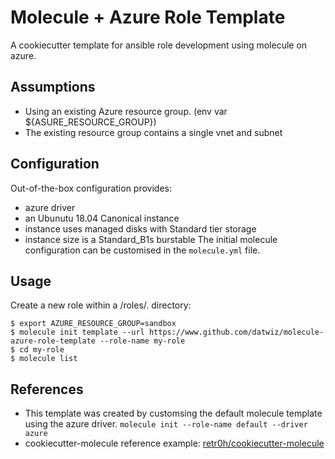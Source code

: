 # Molecule + Azure Role Template
A cookiecutter template for ansible role development using molecule on azure.

## Assumptions
* Using an existing Azure resource group.  (env var ${ASURE_RESOURCE_GROUP})
* The existing resource group contains a single vnet and subnet

## Configuration
Out-of-the-box configuration provides:
* azure driver
* an Ubunutu 18.04 Canonical instance
* instance uses managed disks with Standard tier storage
* instance size is a Standard_B1s burstable
The initial molecule configuration can be customised in the `molecule.yml` file.

## Usage
Create a new role within a <playbook>/roles/. directory:
```
$ export AZURE_RESOURCE_GROUP=sandbox
$ molecule init template --url https://www.github.com/datwiz/molecule-azure-role-template --role-name my-role
$ cd my-role
$ molecule list
```

## References
* This template was created by customsing the default molecule template using the azure driver.  `molecule init --role-name default --driver azure`
* cookiecutter-molecule reference example: [retr0h/cookiecutter-molecule](https://github.com/retr0h/cookiecutter-molecule)
